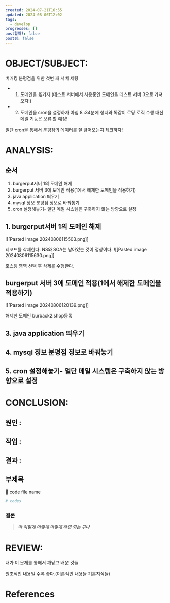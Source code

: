 ```yaml
---
created: 2024-07-21T16:55
updated: 2024-08-06T12:02
tags:
  - develop
progresses: []
post할까?: false
post됨: false
---
```

# OBJECT/SUBJECT: 
버거킹 분평점을 위한 첫번 째 서버 세팅 

- 1. 도메인을 옮기자 (테스트 서버에서 사용중인 도메인을 테스트 서버 3으로 가져오자!)
- 2. 도메인을 cron을 설정하자 아침 8 :34분에 청터와 똑같이 로딩 로직 수행 대신 메일 기능은 보류 할 예정!

일단 cron을 통해서 분평점의 데이터를 잘 긁어오는지 체크하자!

# ANALYSIS:
## 순서
1. burgerput서버 1의 도메인 해제
2. burgerput 서버 3에 도메인 적용(1에서 해제한 도메인을 적용하기)
3. java application 띄우기
4. mysql 정보 분평점 정보로 바꿔놓기
5. cron 설정해놓기- 일단 메일 시스템은 구축하지 않는 방향으로 설정
## 1. burgerput서버 1의 도메인 해제
![[Pasted image 20240806115503.png]]

레코드를 삭제한다. NS와 SOA는 남아있는 것이 정상이다. 
![[Pasted image 20240806115630.png]]

호스팅 영역 선택 후 삭제를 수행한다.

## burgerput 서버 3에 도메인 적용(1에서 해제한 도메인을 적용하기)
![[Pasted image 20240806120139.png]]

해제한 도메인 burback2.shop등록



## 3. java application 띄우기
## 4. mysql 정보 분평점 정보로 바꿔놓기
## 5. cron 설정해놓기- 일단 메일 시스템은 구축하지 않는 방향으로 설정



# CONCLUSION:

## 원인 :

## 작업 :

## 결과 :

## 부제목

<aside> 🔽 code file name

</aside>

```bash
# codes
```

### 결론

> _**아 이렇게 이렇게 이렇게 하면 되는 구나**_

# REVIEW:

내가 이 문제를 통해서 깨닫고 배운 것들

원초적인 내용일 수록 좋다.(이론적인 내용들 기본지식들)

# References
